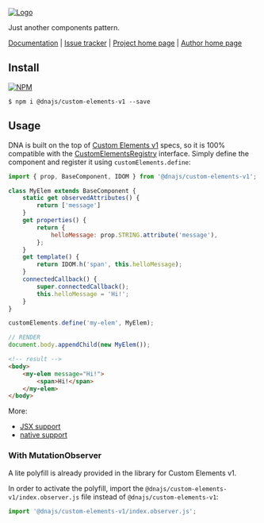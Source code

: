 [![Logo](https://cdn.rawgit.com/Chialab/dna/master/logo.svg)](http://dna.chialab.io)

Just another components pattern.

[Documentation](http://dna.chialab.io/docs) | [Issue tracker](https://github.com/Chialab/dna/issues) | [Project home page](http://dna.chialab.io) | [Author home page](http://www.chialab.com)

## Install

[![NPM](https://img.shields.io/npm/v/@dnajs/custom-elements-v1.svg)](https://www.npmjs.com/package/@dnajs/custom-elements-v1)
```
$ npm i @dnajs/custom-elements-v1 --save
```

## Usage

DNA is built on the top of [Custom Elements v1](https://www.w3.org/TR/custom-elements/) specs, so it is 100% compatible with the [CustomElementsRegistry](https://www.w3.org/TR/custom-elements/#custom-elements-api) interface. Simply define the component and register it using `customElements.define`:
```js
import { prop, BaseComponent, IDOM } from '@dnajs/custom-elements-v1';

class MyElem extends BaseComponent {
    static get observedAttributes() {
        return ['message']
    }
    get properties() {
        return {
            helloMessage: prop.STRING.attribute('message'),
        };
    }
    get template() {
        return IDOM.h('span', this.helloMessage);
    }
    connectedCallback() {
        super.connectedCallback();
        this.helloMessage = 'Hi!';
    }
}

customElements.define('my-elem', MyElem);

// RENDER
document.body.appendChild(new MyElem());
```
```html
<!-- result -->
<body>
    <my-elem message="Hi!">
        <span>Hi!</span>
    </my-elem>
</body>
```

More:
* [JSX support](http://dna.chialab.io/docs/#!/JSX-Templates.md)
* [native support](http://caniuse.com/#feat=custom-elementsv1)

### With MutationObserver

A lite polyfill is already provided in the library for Custom Elements v1.

In order to activate the polyfill, import the `@dnajs/custom-elements-v1/index.observer.js` file instead of `@dnajs/custom-elements-v1`:
```js
import '@dnajs/custom-elements-v1/index.observer.js';
```
